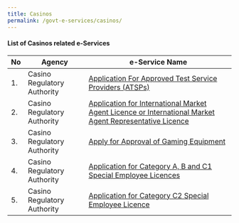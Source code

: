 ```yaml
---
title: Casinos
permalink: /govt-e-services/casinos/
---
```


#### List of Casinos related e-Services

| **No** | **Agency** | **e-Service Name** |
| -- | -- | -- |
|1.|Casino Regulatory Authority| <a href="https://www.cra.gov.sg/" target="_blank">Application For Approved Test Service Providers (ATSPs)</a> |
|2.|Casino Regulatory Authority| <a href="https://www.cra.gov.sg/" target="_blank">Application for International Market Agent Licence or International Market Agent Representative Licence</a>  |
|3.|Casino Regulatory Authority| <a href="https://www.cra.gov.sg/" target="_blank">Apply for Approval of Gaming Equipment</a> |
|4.|Casino Regulatory Authority| <a href="https://www.cra.gov.sg/" target="_blank">Application for Category A, B and C1 Special Employee Licences</a> |
|5.|Casino Regulatory Authority| <a href="https://www.cra.gov.sg/" target="_blank">Application for Category C2 Special Employee Licence</a>  |
